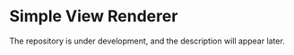 # Simple View Renderer

The repository is under development, and the description will appear later.
